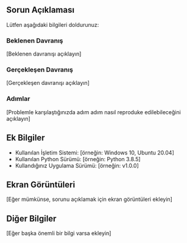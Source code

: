 ## Sorun Açıklaması

Lütfen aşağıdaki bilgileri doldurunuz:

### Beklenen Davranış
[Beklenen davranışı açıklayın]

### Gerçekleşen Davranış
[Gerçekleşen davranışı açıklayın]

### Adımlar
[Problemle karşılaştığınızda adım adım nasıl reproduke edilebileceğini açıklayın]

## Ek Bilgiler

- Kullanılan İşletim Sistemi: [örneğin: Windows 10, Ubuntu 20.04]
- Kullanılan Python Sürümü: [örneğin: Python 3.8.5]
- Kullandığınız Uygulama Sürümü: [örneğin: v1.0.0]

## Ekran Görüntüleri
[Eğer mümkünse, sorunu açıklamak için ekran görüntüleri ekleyin]

## Diğer Bilgiler
[Eğer başka önemli bir bilgi varsa ekleyin]

